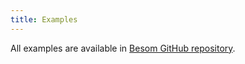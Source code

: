 ```yaml
---
title: Examples
---
```


All examples are available in [Besom GitHub repository](https://github.com/VirtusLab/besom/tree/v0.2.1/examples).